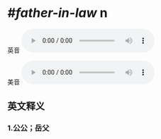 # ***\#father-in-law*** n
英音
<audio src="./media/father-in-law1_AAC.aac" controls="controls"></audio>

美音
<audio src="./media/father-in-law2_AAC.aac" controls="controls"></audio>



  

英文释义
---
### 1.**公公；岳父**  


